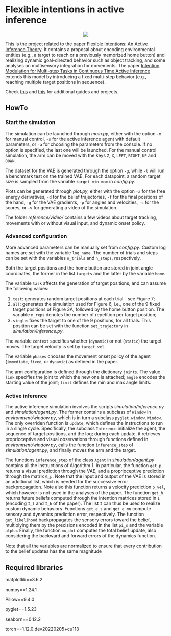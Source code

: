 # Flexible intentions in active inference

<p align="center">
  <img src="/reference/images/env.png">
</p>

This is the project related to the paper [Flexible Intentions: An Active Inference Theory](https://www.frontiersin.org/articles/10.3389/fncom.2023.1128694/full). It contains a proposal about encoding environmental entities (e.g., a target to reach or a previously memorized home button) and realizing dynamic goal-directed behavior such as object tracking, and some analyses on multisensory integration for movements. The paper [Intention Modulation for Multi-step Tasks in Continuous Time Active Inference](https://link.springer.com/chapter/10.1007/978-3-031-28719-0_19) extends this model by introducing a fixed multi-step behavior (e.g., reaching multiple target positions in sequence).

Check [this](https://priorelli.github.io/blog/) and [this](https://priorelli.github.io/projects/) for additional guides and projects.

## HowTo

### Start the simulation

The simulation can be launched through *main.py*, either with the option `-m` for manual control, `-s` for the active inference agent with default parameters, or `-a` for choosing the parameters from the console. If no option is specified, the last one will be launched. For the manual control simulation, the arm can be moved with the keys `Z`, `X`, `LEFT`, `RIGHT`, `UP` and `DOWN`.

The dataset for the VAE is generated through the option `-g`, while `-t` will run a benchmark test on the trained VAE. For each datapoint, a random target size is sampled from the variable `target_min_max` in *config.py*.

Plots can be generated through *plot.py*, either with the option `-a` for the free energy derivatives, `-d` for the belief trajectories, `-f` for the final positions of the hand, `-g` for the VAE gradients, `-p` for angles and velocities, `-s` for the scores, or `-v` for generating a video of the simulation.

The folder *reference/video/* contains a few videos about target tracking, movements with or without visual input, and dynamic onset policy.

### Advanced configuration

More advanced parameters can be manually set from *config.py*. Custom log names are set with the variable `log_name`. The number of trials and steps can be set with the variables `n_trials` and `n_steps`, respectively.

Both the target positions and the home button are stored in joint angle coordinates, the former in the list `targets` and the latter by the variable `home`.

The variable `task` affects the generation of target positions, and can assume the following values:
1. `test`: generates random target positions at each trial - see Figure 7;
2. `all`: generates the simulation used for Figure 6, i.e., one of the 9 fixed target positions of Figure 3A, followed by the home button position. The variable `n_reps` denotes the number of repetition per target position;
3. `single`: fixes the target to one of the 9 positions, for all trials. This position can be set with the function `set_trajectory` in *simulation/inference.py*.

The variable `context` specifies whether (`dynamic`) or not (`static`) the target moves. The target velocity is set by `target_vel`.

The variable `phases` chooses the movement onset policy of the agent (`immediate`, `fixed`, or `dynamic`) as defined in the paper.

The arm configuration is defined through the dictionary `joints`. The value `link` specifies the joint to which the new one is attached; `angle` encodes the starting value of the joint; `limit` defines the min and max angle limits.

### Active inference

The active inference simulation involves the scripts *simulation/inference.py* and *simulation/agent.py*. The former contains a subclass of `Window` in *environment/window.py*, which is in turn a subclass `pyglet.window.Window`. The only overriden function is `update`, which defines the instructions to run in a single cycle. Specifically, the subclass `Inference` initialize the agent, the sequence of target positions, and the log; during each update, it retrieves proprioceptive and visual observations through functions defined in *environment/window.py*, calls the function `inference_step` of *simulation/agent.py*, and finally moves the arm and the target.

The functions `inference_step` of the class `Agent` in *simulation/agent.py* contains all the instructions of Algorithm 1. In particular, the function `get_p` returns a visual prediction through the VAE, and a proprioceptive prediction through the matrix `G_p`. Note that the input and output of the VAE is stored in an additional list, which is needed for the successive error backpropagation. Note also this function returns a velocity prediction `p_vel`, which however is not used in the analyses of the paper. The function `get_h` returns future beliefs computed through the intention matrices stored in `I` (encoding `I_t` and `I_h` of the paper). The list `I` can thus be used to realize custom dynamic behaviors. Functions `get_e_s` and `get_e_mu` compute sensory and dynamics prediction error, respectively. The function `get_likelihood` backpropagates the sensory errors toward the belief, multiplying them by the precisions encoded in the list `pi_s` and the variable `alpha`. Finally, the function `mu_dot` computes the total belief update, also considering the backward and forward errors of the dynamics function.

Note that all the variables are normalized to ensure that every contribution to the belief updates has the same magnitude

## Required libraries

matplotlib==3.6.2

numpy==1.24.1

Pillow==9.4.0

pyglet==1.5.23

seaborn==0.12.2

torch==1.12.0.dev20220205+cu113
